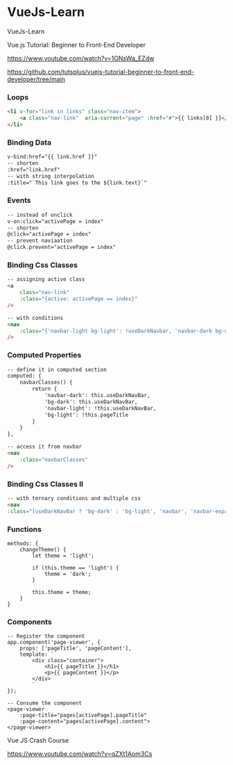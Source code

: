 # VueJs-Learn
VueJs-Learn


Vue.js Tutorial: Beginner to Front-End Developer

https://www.youtube.com/watch?v=1GNsWa_EZdw

https://github.com/tutsplus/vuejs-tutorial-beginner-to-front-end-developer/tree/main


### Loops

```html
<li v-for="link in links" class="nav-item">
    <a class="nav-link"  aria-current="page" :href="#">{{ links[0] }}</a>
</li>
```

### Binding Data

```html
v-bind:href="{{ link.href }}"
-- shorten
:href="link.href"
-- with string interpolation
:title="`This link goes to the ${link.text}`" 
```

### Events

```html
-- instead of onclick
v-on:click="activePage = index"
-- shorten
@click="activePage = index"
-- prevent naviaation
@click.prevent="activePage = index"
```

### Binding Css Classes

```html
-- assigning active class
<a 
    class="nav-link" 
    :class="{active: activePage == index}"
/>

-- with conditions
<nav 
    :class="{'navbar-light bg-light': !useDarkNavbar, 'navbar-dark bg-dark': useDarkNavbar}" 
/>
```

### Computed Properties
```html
-- define it in computed section
computed: {
    navbarClasses() {
        return {
            'navbar-dark': this.useDarkNavBar,
            'bg-dark': this.useDarkNavBar,
            'navbar-light': !this.useDarkNavBar,
            'bg-light': !this.pageTitle
        }
    }
},

-- access it from navbar 
<nav 
    :class="navbarClasses" 
/>
```

### Binding Css Classes II

```html
-- with ternary conditions and multiple css
<nav 
:class="[useDarkNavBar ? 'bg-dark' : 'bg-light', 'navbar', 'navbar-expand-lg']">
```

### Functions

```
methods: {
    changeTheme() {
        let theme = 'light';

        if (this.theme == 'light') {
            theme = 'dark';
        }

        this.theme = theme;
    }
}
```

### Components

```
-- Register the component
app.component('page-viewer', {
    props: ['pageTitle', 'pageContent'],
    template: `
        <div class="container">
            <h1>{{ pageTitle }}</h1>
            <p>{{ pageContent }}</p>
        </div>
        `
});

-- Consume the component   
<page-viewer 
    :page-title="pages[activePage].pageTitle" 
    :page-content="pages[activePage].content">
</page-viewer>
```

Vue JS Crash Course

https://www.youtube.com/watch?v=qZXt1Aom3Cs


